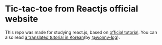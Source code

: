 # Tic-tac-toe from Reactjs official website

This repo was made for studying react.js, based on [official tutorial](https://reactjs.org/tutorial/tutorial.html).
You can also read [a translated tutorial in Korean](https://github.com/wonny-log/Today-I-Learned/blob/master/Development/React_Tutorial.md)(by [@wonny-log](https://github.com/wonny-log)).


